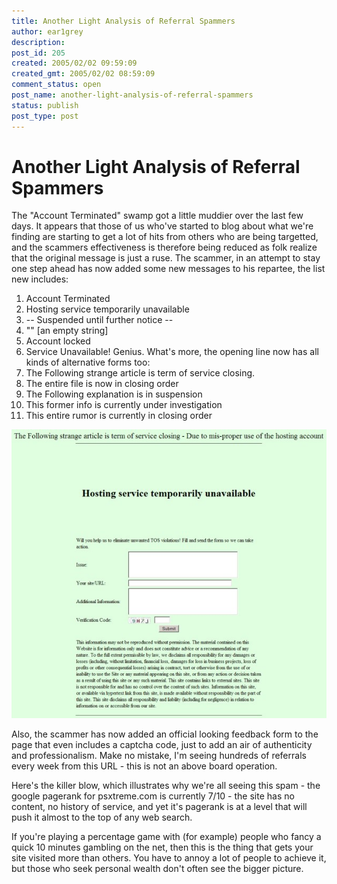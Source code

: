 ```yaml
---
title: Another Light Analysis of Referral Spammers
author: ear1grey
description:
post_id: 205
created: 2005/02/02 09:59:09
created_gmt: 2005/02/02 08:59:09
comment_status: open
post_name: another-light-analysis-of-referral-spammers
status: publish
post_type: post
---
```

# Another Light Analysis of Referral Spammers

The "Account Terminated" swamp got a little muddier over the last few days. It appears that those of us who've started to blog about what we're finding are starting to get a lot of hits from others who are being targetted, and the scammers effectiveness is therefore being reduced as folk realize that the original message is just a ruse. The scammer, in an attempt to stay one step ahead has now added some new messages to his repartee, the list new includes:

1.  Account Terminated
2.  Hosting service temporarily unavailable
3.  -- Suspended until further notice --
4.  "" [an empty string]
5.  Account locked
6.  Service Unavailable! Genius. What's more, the opening line now has all kinds of alternative forms too:
7.  The Following strange article is term of service closing.
8.  The entire file is now in closing order
9.  The Following explanation is in suspension
10.  This former info is currently under investigation
11.  This entire rumor is currently in closing order

 ![Hosting Service Temporarily Unavailable... yeah right.](hsta.jpg)

 Also, the scammer has now added an official looking feedback form to the page that even includes a captcha code, just to add an air of authenticity and professionalism. Make no mistake, I'm seeing hundreds of referrals every week from this URL - this is not an above board operation.

 Here's the killer blow, which illustrates why we're all seeing this spam - the google pagerank for psxtreme.com is currently 7/10 - the site has no content, no history of service, and yet it's pagerank is at a level that will push it almost to the top of any web search.

 If you're playing a percentage game with (for example) people who fancy a quick 10 minutes gambling on the net, then this is the thing that gets your site visited more than others. You have to annoy a lot of people to achieve it, but those who seek personal wealth don't often see the bigger picture.
